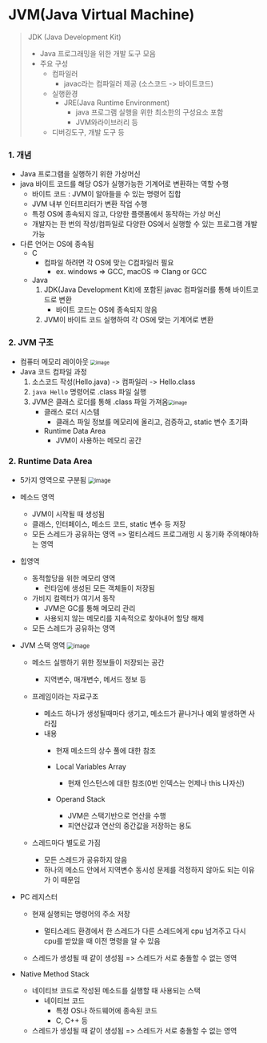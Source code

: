 # JVM(Java Virtual Machine)

> JDK (Java Development Kit)
>
> - Java 프로그래밍을 위한 개발 도구 모음
> - 주요 구성
>   - 컴파일러
>     - javac라는 컴파일러 제공 (소스코드 -> 바이트코드)
>   - 실행환경
>     - JRE(Java Runtime Environment)
>       - java 프로그램 실행을 위한 최소한의 구성요소 포함
>       - JVM와라이브러리 등
>   - 디버깅도구, 개발 도구 등



### 1. 개념

- Java 프로그램을 실행하기 위한 가상머신
- java 바이트 코드를 해당 OS가 실행가능한 기계어로 변환하는 역할 수행
  - 바이트 코드 : JVM이 알아들을 수 있는 명령어 집합
  - JVM 내부 인터프리터가 변환 작업 수행
  - 특정 OS에 종속되지 않고, 다양한 플랫폼에서 동작하는 가상 머신
  - 개발자는 한 번의 작성/컴파일로 다양한 OS에서 실행할 수 있는 프로그램 개발 가능
- 다른 언어는 OS에 종속됨
  - C
    - 컴파일 하려면 각 OS에 맞는 C컴파일러 필요
      - ex. windows => GCC, macOS => Clang or GCC
  - Java
    1. JDK(Java Development Kit)에 포함된 javac 컴파일러를 통해 바이트코드로 변환
       * 바이트 코드는 OS에 종속되지 않음
    2. JVM이 바이트 코드 실행하여 각 OS에 맞는 기계어로 변환



### 2. JVM 구조

* 컴퓨터 메모리 레이아웃
  <img src="https://github.com/SSAFAST/ssafast/assets/70613905/5a9e349b-2655-4400-b081-7e9030b1c146" alt="image" style="zoom:67%;" />
* Java 코드 컴파일 과정
  1.  소스코드 작성(Hello.java) -> 컴파일러 -> Hello.class
  2. `java Hello` 명령어로 .class 파일 실행
  3. JVM은 클래스 로더를 통해 .class 파일 가져옴<img src="https://github.com/SSAFAST/ssafast/assets/70613905/34cafb6d-a47e-4a6f-bdf5-0f1828e6308d" alt="image" style="zoom:67%;" />
     * 클래스 로더 시스템
       * 클래스 파일 정보를 메모리에 올리고, 검증하고, static 변수 초기화
     * Runtime Data Area
       * JVM이 사용하는 메모리 공간



### 2. Runtime Data Area

* 5가지 영역으로 구분됨
  <img src="https://github.com/SSAFAST/ssafast/assets/70613905/6d0bc4be-fbbd-4063-8333-f0ff6b9af378" alt="image" style="zoom:80%;" />
* 메소드 영역
  * JVM이 시작될 때 생성됨
  * 클래스, 인터페이스, 메소드 코드, static 변수 등 저장
  * 모든 스레드가 공유하는 영역 => 멀티스레드 프로그래밍 시 동기화 주의해야하는 영역
  
* 힙영역
  * 동적할당을 위한 메모리 영역
    * 런타임에 생성된 모든 객체들이 저장됨
  * 가비지 컬렉터가 여기서 동작
    * JVM은 GC를 통해 메모리 관리
    * 사용되지 않는 메모리를 지속적으로 찾아내어 할당 해제
  * 모든 스레드가 공유하는 영역
  
* JVM 스택 영역
  <img src="https://github.com/SSAFAST/ssafast/assets/70613905/fc72dace-3c06-4731-82b3-6cea2e7d51de" alt="image" style="zoom:80%;" />
  * 메소드 실행하기 위한 정보들이 저장되는 공간
    * 지역변수, 매개변수, 메서드 정보 등
  * 프레임이라는 자료구조
    * 메소드 하나가 생성될때마다 생기고, 메소드가 끝나거나 예외 발생하면 사라짐
    * 내용
      * 현재 메소드의 상수 풀에 대한 참조
      * Local Variables Array
        * 현재 인스턴스에 대한 참조(0번 인덱스는 언제나 this 나자신)
  
      * Operand Stack
        * JVM은 스택기반으로 연산을 수행
        * 피연산값과 연산의 중간값을 저장하는 용도
  
  * 스레드마다 별도로 가짐
    - 모든 스레드가 공유하지 않음
    - 하나의 메소드 안에서 지역변수 동시성 문제를 걱정하지 않아도 되는 이유가 이 때문임
  
* PC 레지스터
  * 현재 실행되는 명령어의 주소 저장
    * 멀티스레드 환경에서 한 스레드가 다른 스레드에게 cpu 넘겨주고 다시 cpu를 받았을 때 이전 명령을 알 수 있음

  * 스레드가 생성될 때 같이 생성됨 => 스레드가 서로 충돌할 수 없는 영역

* Native Method Stack
  * 네이티브 코드로 작성된 메소드를 실행할 때 사용되는 스택
    * 네이티브 코드
      * 특정 OS나 하드웨어에 종속된 코드
      * C, C++ 등
  * 스레드가 생성될 때 같이 생성됨 => 스레드가 서로 충돌할 수 없는 영역

